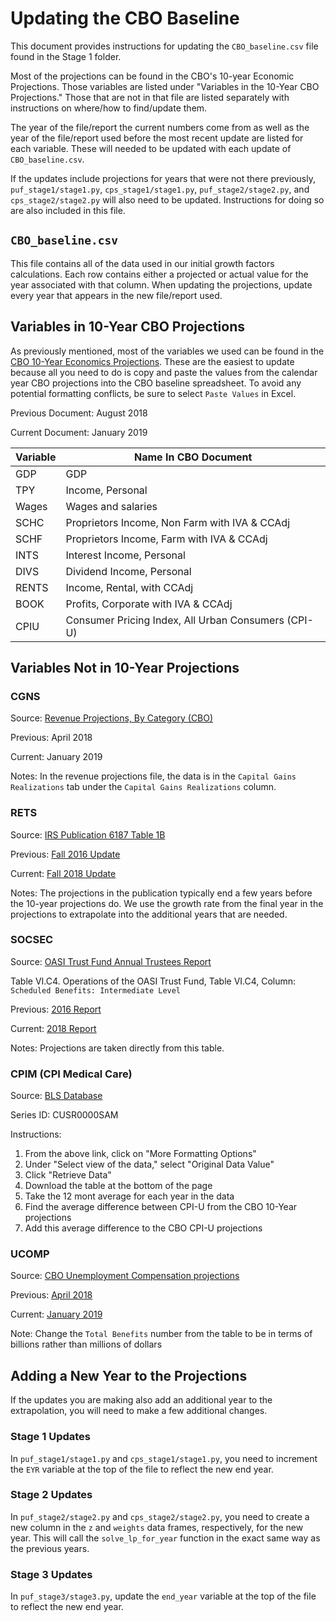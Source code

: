 # Updating the CBO Baseline

This document provides instructions for updating the `CBO_baseline.csv` file
found in the Stage 1 folder.

Most of the projections can be found in the CBO's 10-year Economic Projections.
Those variables are listed under "Variables in the 10-Year CBO Projections."
Those that are not in that file are listed separately with instructions
on where/how to find/update them.

The year of the file/report the current numbers come from as well as the year
of the file/report used before the most recent update are listed for each
variable. These will needed to be updated with each update of `CBO_baseline.csv`.

If the updates include projections for years that were not there previously,
`puf_stage1/stage1.py`, `cps_stage1/stage1.py`, `puf_stage2/stage2.py`, and
`cps_stage2/stage2.py` will also need to be updated. Instructions for doing so
are also included in this file.

## `CBO_baseline.csv`

This file contains all of the data used in our initial growth factors calculations.
Each row contains either a projected or actual value for the year associated
with that column. When updating the projections, update every year that
appears in the new file/report used.

## Variables in 10-Year CBO Projections

As previously mentioned, most of the variables we used can be found in the
[CBO 10-Year Economics Projections](https://www.cbo.gov/about/products/budget-economic-data#4).
These are the easiest to update because all you need to do is copy and paste
the values from the calendar year CBO projections into the CBO baseline spreadsheet.
To avoid any potential formatting conflicts, be sure to select `Paste Values`
in Excel.

Previous Document: August 2018

Current Document: January 2019

| Variable | Name In CBO Document                                |
|----------|-----------------------------------------------------|
| GDP      | GDP                                                 |
| TPY      | Income, Personal                                    |
| Wages    | Wages and salaries                                  |
| SCHC     | Proprietors Income, Non Farm with IVA & CCAdj       |
| SCHF     | Proprietors Income, Farm with IVA & CCAdj           |
| INTS     | Interest Income, Personal                           |
| DIVS     | Dividend Income, Personal                           |
| RENTS    | Income, Rental, with CCAdj                          |
| BOOK     | Profits, Corporate with IVA & CCAdj                 |
| CPIU     | Consumer Pricing Index, All Urban Consumers (CPI-U) |

## Variables Not in 10-Year Projections

### CGNS

Source: [Revenue Projections, By Category (CBO)](https://www.cbo.gov/about/products/budget-economic-data#7)

Previous: April 2018

Current: January 2019

Notes: In the revenue projections file, the data is in the `Capital Gains Realizations`
tab under the `Capital Gains Realizations` column.

### RETS

Source: [IRS Publication 6187 Table 1B](https://www.irs.gov/statistics/projections-of-federal-tax-return-filings)

Previous: [Fall 2016 Update](https://www.irs.gov/pub/irs-pdf/p6187.pdf)

Current: [Fall 2018 Update](https://www.irs.gov/pub/irs-soi/Pub6187.pdf)

Notes: The projections in the publication typically end a few years before the
10-year projections do. We use the growth rate from the final year in the
projections to extrapolate into the additional years that are needed.

### SOCSEC

Source: [OASI Trust Fund Annual Trustees Report](https://www.ssa.gov/oact/TR/)

Table VI.C4. Operations of the OASI Trust Fund, Table VI.C4, Column:
`Scheduled Benefits: Intermediate Level`

Previous: [2016 Report](https://www.ssa.gov/oact/TR/2016/VI_C_SRfyproj.html#306103)

Current: [2018 Report](https://www.ssa.gov/oact/tr/2018/VI_C_SRfyproj.html#306103)

Notes: Projections are taken directly from this table.

### CPIM (CPI Medical Care)

Source: [BLS Database](http://data.bls.gov/timeseries/CUSR0000SAM?output_view=pct_1mth)

Series ID: CUSR0000SAM

Instructions:

1. From the above link, click on "More Formatting Options"
2. Under "Select view of the data," select "Original Data Value"
3. Click "Retrieve Data"
4. Download the table at the bottom of the page
5. Take the 12 mont average for each year in the data
6. Find the average difference between CPI-U from the CBO 10-Year projections
7. Add this average difference to the CBO CPI-U projections

### UCOMP

Source: [CBO Unemployment Compensation projections](https://www.cbo.gov/about/products/baseline-projections-selected-programs#24)

Previous: [April 2018](https://www.cbo.gov/system/files?file=2018-06/51316-2018-04-unemployment.pdf)

Current: [January 2019]([https://www.cbo.gov/system/files?file=2018-06/51316-2018-04-unemployment.pdf](https://www.cbo.gov/system/files?file=2019-01/51316-2019-01-unemployment.pdf))

Note: Change the `Total Benefits` number from the table to be in terms of
billions rather than millions of dollars

## Adding a New Year to the Projections

If the updates you are making also add an additional year to the extrapolation,
you will need to make a few additional changes.

### Stage 1 Updates

In `puf_stage1/stage1.py` and `cps_stage1/stage1.py`, you need to increment
the `EYR` variable at the top of the file to reflect the new end year.

### Stage 2 Updates

In `puf_stage2/stage2.py` and `cps_stage2/stage2.py`, you need to create a new
column in the `z` and `weights` data frames, respectively, for the new year.
This will call the `solve_lp_for_year` function in the exact same way as the
previous years.

### Stage 3 Updates

In `puf_stage3/stage3.py`, update the `end_year` variable at the top of the
file to reflect the new end year.